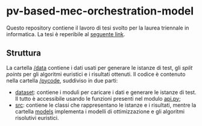 # pv-based-mec-orchestration-model

Questo repository contiene il lavoro di tesi svolto per la laurea triennale in informatica.
La tesi è reperibile al [seguente link](https://github.com/mparati31/Tesi).

## Struttura

La cartella [/data](https://github.com/mparati31/pv-based-mec-orchestration-model/tree/main/data) contiene i dati usati per generare le istanze di test, gli *split points* per gli algoritmi euristici e i risultati ottenuti.
Il codice è contenuto nella cartella [/pycode](https://github.com/mparati31/pv-based-mec-orchestration-model/tree/main/pycode), suddiviso in due parti:

- [dataset](https://github.com/mparati31/pv-based-mec-orchestration-model/tree/main/pycode/dataset): contiene i moduli per caricare i dati e generare le istanze di test. Il tutto è accessibile usando le funzioni presenti nel modulo [api.py](https://github.com/mparati31/pv-based-mec-orchestration-model/blob/main/pycode/dataset/api.py);
- [src](https://github.com/mparati31/pv-based-mec-orchestration-model/tree/main/pycode/src): contiene le classi che rappresentano le istanze e i risultati, mentre la cartella
  [models](https://github.com/mparati31/pv-based-mec-orchestration-model/tree/main/pycode/src/models) implementa i modelli di ottimizzazione e gli algoritmi risolutivi euristici.

